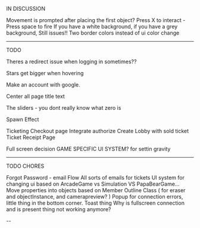 IN DISCUSSION

Movement is prompted after placing the first object?
Press X to interact - Press space to fire
If you have a white background, if you have a grey background, Still issues!! Two border colors instead of ui color change

--- 
TODO

Theres a redirect issue when logging in sometimes??

Stars get bigger when hovering 

Make an account with google. 

Center all page title text

The sliders - you dont really know what zero is

Spawn Effect

Ticketing
  Checkout page
    Integrate authorize
    Create Lobby with sold ticket
  Ticket Receipt Page

Full screen decision
  GAME SPECIFIC UI SYSTEM? for settin gravity


---
TODO CHORES

Forgot Password - email Flow
All sorts of emails for tickets
UI system for changing ui based on ArcadeGame vs Simulation VS PapaBearGame...
Move properties into objects based on Member
Outline Class ( for eraser and objectInstance, and camerapreview? )
Popup for connection errors, little thing in the bottom corner. Toast thing
Why is fullscreen connection and is present thing not working anymore?

--

